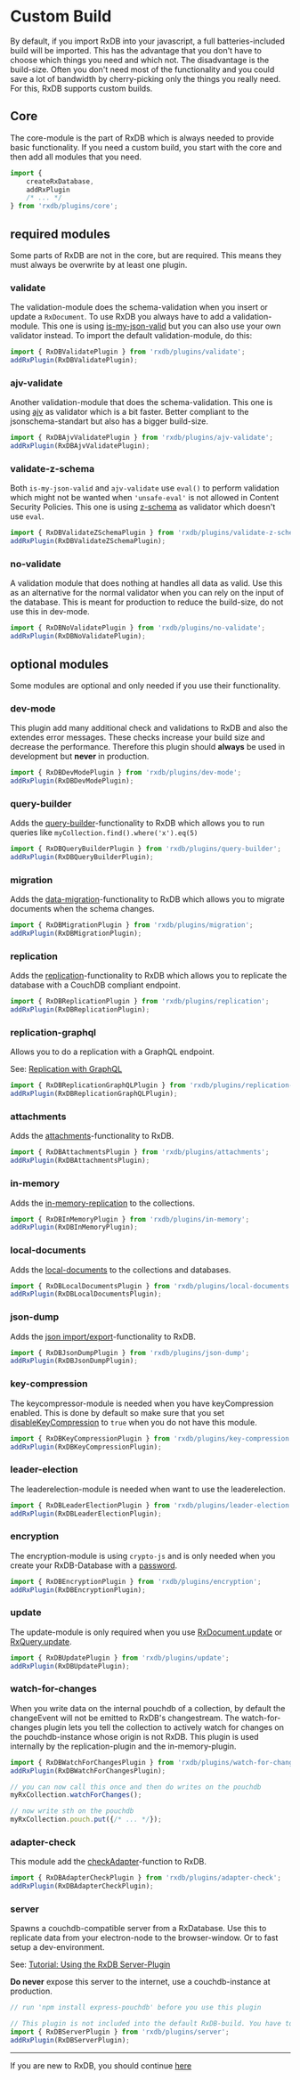 # Custom Build

By default, if you import RxDB into your javascript, a full batteries-included build will be imported. This has the advantage that you don't have to choose which things you need and which not. The disadvantage is the build-size. Often you don't need most of the functionality and you could save a lot of bandwidth by cherry-picking only the things you really need. For this, RxDB supports custom builds.

## Core

The core-module is the part of RxDB which is always needed to provide basic functionality. If you need a custom build, you start with the core and then add all modules that you need.

```javascript
import {
    createRxDatabase,
    addRxPlugin
    /* ... */
} from 'rxdb/plugins/core';
```

## required modules

Some parts of RxDB are not in the core, but are required. This means they must always be overwrite by at least one plugin.

### validate

The validation-module does the schema-validation when you insert or update a `RxDocument`. To use RxDB you always have to add a validation-module.
This one is using [is-my-json-valid](https://www.npmjs.com/package/is-my-json-valid) but you can also use your own validator instead. To import the default validation-module, do this:

```javascript
import { RxDBValidatePlugin } from 'rxdb/plugins/validate';
addRxPlugin(RxDBValidatePlugin);
```

### ajv-validate

Another validation-module that does the schema-validation. This one is using [ajv](https://github.com/epoberezkin/ajv) as validator which is a bit faster. Better compliant to the jsonschema-standart but also has a bigger build-size.

```javascript
import { RxDBAjvValidatePlugin } from 'rxdb/plugins/ajv-validate';
addRxPlugin(RxDBAjvValidatePlugin);
```

### validate-z-schema

Both `is-my-json-valid` and `ajv-validate` use `eval()` to perform validation which might not be wanted when `'unsafe-eval'` is not allowed in Content Security Policies. This one is using [z-schema](https://github.com/zaggino/z-schema) as validator which doesn't use `eval`.

```javascript
import { RxDBValidateZSchemaPlugin } from 'rxdb/plugins/validate-z-schema';
addRxPlugin(RxDBValidateZSchemaPlugin);
```

### no-validate

A validation module that does nothing at handles all data as valid. Use this as an alternative for the normal validator when you can rely on the input of the database.
This is meant for production to reduce the build-size, do not use this in dev-mode.

```javascript
import { RxDBNoValidatePlugin } from 'rxdb/plugins/no-validate';
addRxPlugin(RxDBNoValidatePlugin);
```


## optional modules

Some modules are optional and only needed if you use their functionality.

### dev-mode

This plugin add many additional check and validations to RxDB and also the extendes error messages.
These checks increase your build size and decrease the performance.
Therefore this plugin should **always** be used in development but **never** in production.


```javascript
import { RxDBDevModePlugin } from 'rxdb/plugins/dev-mode';
addRxPlugin(RxDBDevModePlugin);
```

### query-builder

Adds the [query-builder](./rx-query.md)-functionality to RxDB which allows you to run queries like `myCollection.find().where('x').eq(5)`

```javascript
import { RxDBQueryBuilderPlugin } from 'rxdb/plugins/query-builder';
addRxPlugin(RxDBQueryBuilderPlugin);
```

### migration

Adds the [data-migration](./data-migration.md)-functionality to RxDB which allows you to migrate documents when the schema changes.

```javascript
import { RxDBMigrationPlugin } from 'rxdb/plugins/migration';
addRxPlugin(RxDBMigrationPlugin);
```

### replication

Adds the [replication](./replication.md)-functionality to RxDB which allows you to replicate the database with a CouchDB compliant endpoint.

```javascript
import { RxDBReplicationPlugin } from 'rxdb/plugins/replication';
addRxPlugin(RxDBReplicationPlugin);
```

### replication-graphql
Allows you to do a replication with a GraphQL endpoint.

See: [Replication with GraphQL](./replication-graphql.md)

```js
import { RxDBReplicationGraphQLPlugin } from 'rxdb/plugins/replication-graphql';
addRxPlugin(RxDBReplicationGraphQLPlugin);
```


### attachments

Adds the [attachments](./rx-attachment.md)-functionality to RxDB.

```javascript
import { RxDBAttachmentsPlugin } from 'rxdb/plugins/attachments';
addRxPlugin(RxDBAttachmentsPlugin);
```

### in-memory

Adds the [in-memory-replication](./in-memory.md) to the collections.

```javascript
import { RxDBInMemoryPlugin } from 'rxdb/plugins/in-memory';
addRxPlugin(RxDBInMemoryPlugin);
```

### local-documents

Adds the [local-documents](./rx-local-document.md) to the collections and databases.

```javascript
import { RxDBLocalDocumentsPlugin } from 'rxdb/plugins/local-documents';
addRxPlugin(RxDBLocalDocumentsPlugin);
```

### json-dump

Adds the [json import/export](./rx-database.md#dump)-functionality to RxDB.

```javascript
import { RxDBJsonDumpPlugin } from 'rxdb/plugins/json-dump';
addRxPlugin(RxDBJsonDumpPlugin);
```

### key-compression

The keycompressor-module is needed when you have keyCompression enabled. This is done by default so make sure that you set [disableKeyCompression](./rx-schema.md#disablekeycompression) to `true` when you do not have this module.

```javascript
import { RxDBKeyCompressionPlugin } from 'rxdb/plugins/key-compression';
addRxPlugin(RxDBKeyCompressionPlugin);
```

### leader-election

The leaderelection-module is needed when want to use the leaderelection.

```javascript
import { RxDBLeaderElectionPlugin } from 'rxdb/plugins/leader-election';
addRxPlugin(RxDBLeaderElectionPlugin);
```

### encryption

The encryption-module is using `crypto-js` and is only needed when you create your RxDB-Database with a [password](./rx-database.md#password-optional).

```javascript
import { RxDBEncryptionPlugin } from 'rxdb/plugins/encryption';
addRxPlugin(RxDBEncryptionPlugin);
```

### update

The update-module is only required when you use [RxDocument.update](./rx-document.md#update) or [RxQuery.update](./rx-query.md#update).

```javascript
import { RxDBUpdatePlugin } from 'rxdb/plugins/update';
addRxPlugin(RxDBUpdatePlugin);
```

### watch-for-changes

When you write data on the internal pouchdb of a collection, by default the changeEvent will not be emitted to RxDB's changestream.
The watch-for-changes plugin lets you tell the collection to actively watch for changes on the pouchdb-instance whose origin is not RxDB.
This plugin is used internally by the replication-plugin and the in-memory-plugin.

```javascript
import { RxDBWatchForChangesPlugin } from 'rxdb/plugins/watch-for-changes';
addRxPlugin(RxDBWatchForChangesPlugin);

// you can now call this once and then do writes on the pouchdb
myRxCollection.watchForChanges();

// now write sth on the pouchdb
myRxCollection.pouch.put({/* ... */});
```

### adapter-check

This module add the [checkAdapter](./rx-database.md#checkadapter)-function to RxDB.

```javascript
import { RxDBAdapterCheckPlugin } from 'rxdb/plugins/adapter-check';
addRxPlugin(RxDBAdapterCheckPlugin);
```


### server
Spawns a couchdb-compatible server from a RxDatabase. Use this to replicate data from your electron-node to the browser-window. Or to fast setup a dev-environment.

See: [Tutorial: Using the RxDB Server-Plugin](./tutorials/server.md)

**Do never** expose this server to the internet, use a couchdb-instance at production.

```js
// run 'npm install express-pouchdb' before you use this plugin

// This plugin is not included into the default RxDB-build. You have to manually add it.
import { RxDBServerPlugin } from 'rxdb/plugins/server';
addRxPlugin(RxDBServerPlugin);
```


--------------------------------------------------------------------------------

If you are new to RxDB, you should continue [here](./plugins.md)
